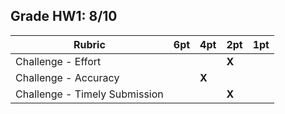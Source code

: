 ## Grade HW1: 8/10

| **Rubric** | **6pt** | **4pt** | **2pt** | **1pt** |
| --- | ---| --- | --- | --- |
| Challenge - Effort | | | **X** | |
| Challenge - Accuracy |  | **X** | | |
| Challenge - Timely Submission | | | **X** | |
